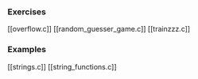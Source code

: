 ### Exercises
[[overflow.c]]
[[random_guesser_game.c]]
[[trainzzz.c]]

### Examples
[[strings.c]]
[[string_functions.c]]